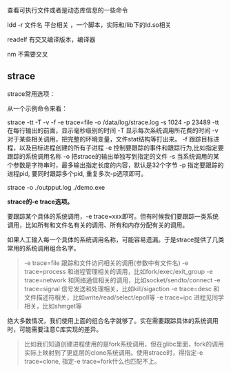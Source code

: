 查看可执行文件或者是动态库信息的一些命令

ldd -r 文件名 平台相关 ，一个脚本，实际和/lib下的ld.so相关

readelf 有交叉编译版本，编译器

nm 不需要交叉



## strace

strace常用选项：

从一个示例命令来看：

strace -tt -T -v -f -e trace=file -o /data/log/strace.log -s 1024 -p 23489
-tt 在每行输出的前面，显示毫秒级别的时间
-T 显示每次系统调用所花费的时间
-v 对于某些相关调用，把完整的环境变量，文件stat结构等打出来。
-f 跟踪目标进程，以及目标进程创建的所有子进程
-e 控制要跟踪的事件和跟踪行为,比如指定要跟踪的系统调用名称
-o 把strace的输出单独写到指定的文件
-s 当系统调用的某个参数是字符串时，最多输出指定长度的内容，默认是32个字节
-p 指定要跟踪的进程pid, 要同时跟踪多个pid, 重复多次-p选项即可。



strace -o ./outpput.log ./demo.exe

**strace的-e trace选项。**

要跟踪某个具体的系统调用，-e trace=xxx即可。但有时候我们要跟踪一类系统调用，比如所有和文件名有关的调用、所有和内存分配有关的调用。

如果人工输入每一个具体的系统调用名称，可能容易遗漏。于是strace提供了几类常用的系统调用组合名字。

> -e trace=file   跟踪和文件访问相关的调用(参数中有文件名)
> -e trace=process  和进程管理相关的调用，比如fork/exec/exit_group
> -e trace=network  和网络通信相关的调用，比如socket/sendto/connect
> -e trace=signal   信号发送和处理相关，比如kill/sigaction
> -e trace=desc  和文件描述符相关，比如write/read/select/epoll等
> -e trace=ipc 进程见同学相关，比如shmget等

绝大多数情况，我们使用上面的组合名字就够了。实在需要跟踪具体的系统调用时，可能需要注意C库实现的差异。

> 比如我们知道创建进程使用的是fork系统调用，但在glibc里面，fork的调用实际上映射到了更底层的clone系统调用。使用strace时，得指定-e trace=clone, 指定-e trace=fork什么也匹配不上。